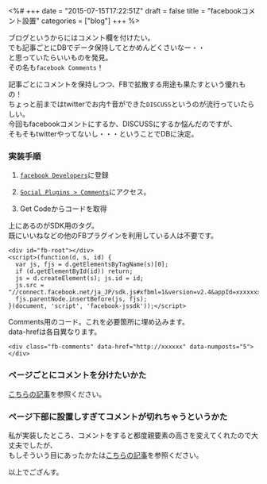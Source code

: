 <%#
+++
date = "2015-07-15T17:22:51Z"
draft = false
title = "facebookコメント設置"
categories = ["blog"]
+++
%>


ブログというからにはコメント欄を付けたい。<br>
でも記事ごとにDBでデータ保持してとかめんどくさいなー・・<br>
と思っていたらいいものを発見。<br>
その名も`facebook Comments`！<br>

記事ごとにコメントを保持しつつ、FBで拡散する用途も果たすという優れもの！<br>
ちょっと前まではtwitterでお内↑音ができた`DISCUSS`というのが流行っていたらしい。<br>
今回もfacebookコメントにするか、DISCUSSにするか悩んだのですが、<br>
そもそもtwitterやってないし・・・ということでDBに決定。


### 実装手順

1. [`facebook Developers`](https://developers.facebook.com/)に登録

2. [`Social Plugins > Comments`](https://developers.facebook.com/docs/plugins/comments)にアクセス。

3. Get Codeからコードを取得

上にあるのがSDK用のタグ。<br>
既にいいねなどの他のFBプラグインを利用している人は不要です。

```
<div id="fb-root"></div>
<script>(function(d, s, id) {
  var js, fjs = d.getElementsByTagName(s)[0];
  if (d.getElementById(id)) return;
  js = d.createElement(s); js.id = id;
  js.src = "//connect.facebook.net/ja_JP/sdk.js#xfbml=1&version=v2.4&appId=xxxxxxxxxxxxxxxxxx";
  fjs.parentNode.insertBefore(js, fjs);
}(document, 'script', 'facebook-jssdk'));</script>

```

Comments用のコード。これを必要箇所に埋め込みます。<br>
data-hrefは各自異なります。

```
<div class="fb-comments" data-href="http://xxxxxx" data-numposts="5"></div>
```

### ページごとにコメントを分けたいかた
[こちらの記事](http://sk-create.biz/post/search?i=5/#ページごとにリンクを作りたい場合:52be3e469a9f216425e58d03ea24ad88)を参照ください。


### ページ下部に設置しすぎてコメントが切れちゃうというかた
私が実装したところ、コメントをすると都度親要素の高さを変えてくれたので大丈夫でしたが、<br>
もしそういう目にあったかたは[こちらの記事](http://sk-create.biz/post/search?i=5/#コメント欄が途切れる:52be3e469a9f216425e58d03ea24ad88)を参照ください。<br>

以上でござんす。
